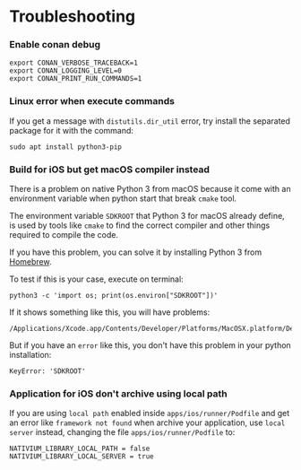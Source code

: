 # Troubleshooting

### Enable conan debug

```
export CONAN_VERBOSE_TRACEBACK=1
export CONAN_LOGGING_LEVEL=0
export CONAN_PRINT_RUN_COMMANDS=1
```

### Linux error when execute commands

If you get a message with `distutils.dir_util` error, try install the separated package for it with the command:

```
sudo apt install python3-pip
```

### Build for iOS but get macOS compiler instead

There is a problem on native Python 3 from macOS because it come with an environment variable when python start that break `cmake` tool.

The environment variable `SDKROOT` that Python 3 for macOS already define, is used by tools like `cmake` to find the correct compiler and other things required to compile the code.

If you have this problem, you can solve it by installing Python 3 from [Homebrew](https://brew.sh/).

To test if this is your case, execute on terminal:

```
python3 -c 'import os; print(os.environ["SDKROOT"])'
```

If it shows something like this, you will have problems:

```
/Applications/Xcode.app/Contents/Developer/Platforms/MacOSX.platform/Developer/SDKs/MacOSX.sdk
```

But if you have an `error` like this, you don't have this problem in your python installation:

```
KeyError: 'SDKROOT'
```

### Application for iOS don't archive using local path

If you are using `local path` enabled inside `apps/ios/runner/Podfile` and get an error like `framework not found` when archive your application, use `local server` instead, changing the file `apps/ios/runner/Podfile` to:

```
NATIVIUM_LIBRARY_LOCAL_PATH = false
NATIVIUM_LIBRARY_LOCAL_SERVER = true
```
